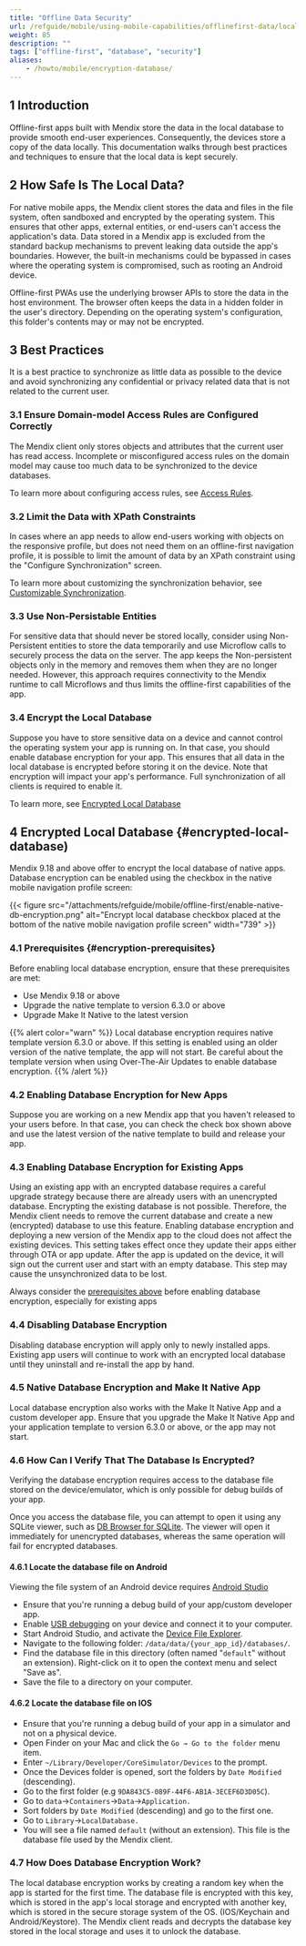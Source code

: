 ```yaml
---
title: "Offline Data Security"
url: /refguide/mobile/using-mobile-capabilities/offlinefirst-data/local-data-security/
weight: 85
description: ""
tags: ["offline-first", "database", "security"]
aliases:
    - /howto/mobile/encryption-database/
---
```


## 1 Introduction

Offline-first apps built with Mendix store the data in the local database to provide smooth end-user experiences. Consequently, the devices store a copy of the data locally. This documentation walks through best practices and techniques to ensure that the local data is kept securely.

## 2 How Safe Is The Local Data?
For native mobile apps, the Mendix client stores the data and files in the file system, often sandboxed and encrypted by the operating system. This ensures that other apps, external entities, or end-users can't access the application's data. Data stored in a Mendix app is excluded from the standard backup mechanisms to prevent leaking data outside the app's boundaries. However, the built-in mechanisms could be bypassed in cases where the operating system is compromised, such as rooting an Android device.

Offline-first PWAs use the underlying browser APIs to store the data in the host environment. The browser often keeps the data in a hidden folder in the user's directory. Depending on the operating system's configuration, this folder's contents may or may not be encrypted.

## 3 Best Practices

It is a best practice to synchronize as little data as possible to the device and avoid synchronizing any confidential or privacy related data that is not related to the current user.

### 3.1 Ensure Domain-model Access Rules are Configured Correctly

The Mendix client only stores objects and attributes that the current user has read access. Incomplete or misconfigured access rules on the domain model may cause too much data to be synchronized to the device databases.

To learn more about configuring access rules, see [Access Rules](/refguide/access-rules/).

### 3.2 Limit the Data with XPath Constraints

In cases where an app needs to allow end-users working with objects on the responsive profile, but does not need them on an offline-first navigation profile, it is possible to limit the amount of data by an XPath constraint using the "Configure Synchronization" screen.

To learn more about customizing the synchronization behavior, see [Customizable Synchronization](/refguide/mobile/using-mobile-capabilities/offlinefirst-data/synchronization/#customizable-synchronization).

### 3.3 Use Non-Persistable Entities

For sensitive data that should never be stored locally, consider using Non-Persistent entities to store the data temporarily and use Microflow calls to securely process the data on the server. The app keeps the Non-persistent objects only in the memory and removes them when they are no longer needed. However, this approach requires connectivity to the Mendix runtime to call Microflows and thus limits the offline-first capabilities of the app.

### 3.4 Encrypt the Local Database

Suppose you have to store sensitive data on a device and cannot control the operating system your app is running on. In that case, you should enable database encryption for your app. This ensures that all data in the local database is encrypted before storing it on the device. Note that encryption will impact your app's performance. Full synchronization of all clients is required to enable it.

To learn more, see [Encrypted Local Database](#encrypted-local-database)

## 4 Encrypted Local Database {#encrypted-local-database)

Mendix 9.18 and above offer to encrypt the local database of native apps. Database encryption can be enabled using the checkbox in the native mobile navigation profile screen:

{{< figure src="/attachments/refguide/mobile/offline-first/enable-native-db-encryption.png" alt="Encrypt local database checkbox placed at the bottom of the native mobile navigation profile screen" width="739"  >}}


### 4.1 Prerequisites {#encryption-prerequisites}

Before enabling local database encryption, ensure that these prerequisites are met:

- Use Mendix 9.18 or above
- Upgrade the native template to version 6.3.0 or above
- Upgrade Make It Native to the latest version

{{% alert color="warn" %}}
Local database encryption requires native template version 6.3.0 or above. If this setting is enabled using an older version of the native template, the app will not start. Be careful about the template version when using Over-The-Air Updates to enable database encryption.
{{% /alert %}}

### 4.2 Enabling Database Encryption for New Apps

Suppose you are working on a new Mendix app that you haven't released to your users before. In that case, you can check the check box shown above and use the latest version of the native template to build and release your app.


### 4.3 Enabling Database Encryption for Existing Apps

Using an existing app with an encrypted database requires a careful upgrade strategy because there are already users with an unencrypted database. 
Encrypting the existing database is not possible. Therefore, the Mendix client needs to remove the current database and create a new (encrypted) database to use this feature.
Enabling database encryption and deploying a new version of the Mendix app to the cloud does not affect the existing devices. This setting takes effect once they update their apps either through OTA or app update. After the app is updated on the device, it will sign out the current user and start with an empty database. This step may cause the unsynchronized data to be lost. 

Always consider the [prerequisites above](#encryption-prerequisites) before enabling database encryption, especially for existing apps

### 4.4 Disabling Database Encryption

Disabling database encryption will apply only to newly installed apps. Existing app users will continue to work with an encrypted local database until they uninstall and re-install the app by hand.   

### 4.5 Native Database Encryption and Make It Native App

Local database encryption also works with the Make It Native App and a custom developer app. Ensure that you upgrade the Make It Native App and your application template to version 6.3.0 or above, or the app may not start.

### 4.6 How Can I Verify That The Database Is Encrypted?

Verifying the database encryption requires access to the database file stored on the device/emulator, which is only possible for debug builds of your app. 

Once you access the database file, you can attempt to open it using any SQLite viewer, such as [DB Browser for SQLite](https://sqlitebrowser.org/). The viewer will open it immediately for unencrypted databases, whereas the same operation will fail for encrypted databases.

#### 4.6.1 Locate the database file on Android
Viewing the file system of an Android device requires [Android Studio](https://developer.android.com/studio/)

- Ensure that you're running a debug build of your app/custom developer app.
- Enable [USB debugging](https://developer.android.com/studio/debug/dev-options) on your device and connect it to your computer.
- Start Android Studio, and activate the [Device File Explorer](https://developer.android.com/studio/debug/device-file-explorer).
- Navigate to the following folder: `/data/data/{your_app_id}/databases/`.
- Find the database file in this directory (often named "`default`" without an extension). Right-click on it to open the context menu and select "Save as". 
- Save the file to a directory on your computer.

#### 4.6.2 Locate the database file on IOS

- Ensure that you're running a debug build of your app in a simulator and not on a physical device.
- Open Finder on your Mac and click the `Go → Go to the folder` menu item.
- Enter `~/Library/Developer/CoreSimulator/Devices` to the prompt.
- Once the Devices folder is opened, sort the folders by `Date Modified` (descending).
- Go to the first folder (e.g `9DA843C5-089F-44F6-AB1A-3ECEF6D3D05C`).
- Go to `data`->`Containers`->`Data`->`Application.`
- Sort folders by `Date Modified` (descending) and go to the first one.
- Go to `Library`->`LocalDatabase.`
- You will see a file named `default` (without an extension). This file is the database file used by the Mendix client.

### 4.7 How Does Database Encryption Work?

The local database encryption works by creating a random key when the app is started for the first time. The database file is encrypted with this key, which is stored in the app's local storage and encrypted with another key, which is stored in the secure storage system of the OS. (IOS/Keychain and Android/Keystore). The Mendix client reads and decrypts the database key stored in the local storage and uses it to unlock the database.